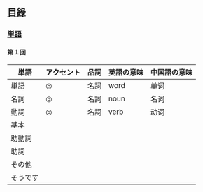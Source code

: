 ## [<ruby><span>目錄</span><rt data-rt="もくろく"></rt></ruby>](../README.md)

### [単語](./単語.md)

#### 第１回

| <ruby><span>単語</span><rt data-rt="たんご"></rt></ruby>     | <ruby><span>アクセント</span><rt data-rt="あくせんと"></rt></ruby> | <ruby><span>品詞</span><rt data-rt="ひんし"></rt></ruby> | <ruby><span>英語</span><rt data-rt="えいご"></rt></ruby>の意味 | <ruby><span>中国語</span><rt data-rt="ちゅうごくご"></rt></ruby>の<ruby><span>意味</span><rt data-rt="いみ"></rt></ruby> |
| ------------------------------------------------------------ | ------------------------------------------------------------ | -------------------------------------------------------- | ------------------------------------------------------------ | ------------------------------------------------------------ |
| 単語                                                         | ◎                                                            | <ruby><span>名詞</span><rt data-rt="めいし"></rt></ruby> | word                                                         | 单词                                                         |
| <ruby><span>名詞</span><rt data-rt="めいし"></rt></ruby>     | ◎                                                            | 名詞                                                     | noun                                                         | 名词                                                         |
| <ruby><span>動詞</span><rt data-rt="どうし"></rt></ruby>     | ◎                                                            | 名詞                                                     | verb                                                         | 动词                                                         |
| <ruby><span>基本</span><rt data-rt="きほん"></rt></ruby>     |                                                              |                                                          |                                                              |                                                              |
| <ruby><span>助動詞</span><rt data-rt="じょどうし"></rt></ruby> |                                                              |                                                          |                                                              |                                                              |
| <ruby><span>助詞</span><rt data-rt="じょし"></rt></ruby>     |                                                              |                                                          |                                                              |                                                              |
| <ruby><span>その他</span><rt data-rt="そのた"></rt></ruby>   |                                                              |                                                          |                                                              |                                                              |
| そうです                                                     |                                                              |                                                          |                                                              |                                                              |

